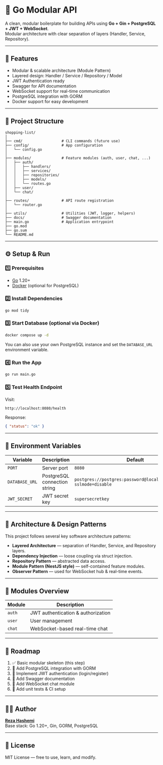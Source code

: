# 🧩 Go Modular API

A clean, modular boilerplate for building APIs using **Go + Gin + PostgreSQL + JWT + WebSocket**.  
Modular architecture with clear separation of layers (Handler, Service, Repository).

---

## 🚀 Features

- Modular & scalable architecture (Module Pattern)
- Layered design: Handler / Service / Repository / Model
- JWT Authentication ready
- Swagger for API documentation
- WebSocket support for real-time communication
- PostgreSQL integration with GORM
- Docker support for easy development

---

## 📂 Project Structure

```
shopping-list/
│
├── cmd/                  # CLI commands (future use)
├── config/               # App configuration
│   └── config.go
│
├── modules/              # Feature modules (auth, user, chat, ...)
│   ├── auth/
│   │   ├── handlers/
│   │   ├── services/
│   │   ├── repositories/
│   │   ├── models/
│   │   └── routes.go
│   ├── user/
│   └── chat/
│
├── routes/               # API route registration
│   └── router.go
│
├── utils/                # Utilities (JWT, logger, helpers)
├── docs/                 # Swagger documentation
├── main.go               # Application entrypoint
├── go.mod
├── go.sum
└── README.md
```

---

## ⚙️ Setup & Run

### 1️⃣ Prerequisites

- [Go](https://go.dev/dl/) 1.20+
- [Docker](https://www.docker.com/) (optional for PostgreSQL)

### 2️⃣ Install Dependencies

```bash
go mod tidy
```

### 3️⃣ Start Database (optional via Docker)

```bash
docker compose up -d
```

You can also use your own PostgreSQL instance and set the `DATABASE_URL` environment variable.

### 4️⃣ Run the App

```bash
go run main.go
```

### 5️⃣ Test Health Endpoint

Visit:

```
http://localhost:8080/health
```

Response:

```json
{ "status": "ok" }
```

---

## 🔑 Environment Variables

| Variable       | Description                  | Default                                                            |
| -------------- | ---------------------------- | ------------------------------------------------------------------ |
| `PORT`         | Server port                  | `8080`                                                             |
| `DATABASE_URL` | PostgreSQL connection string | `postgres://postgres:password@localhost:5432/mydb?sslmode=disable` |
| `JWT_SECRET`   | JWT secret key               | `supersecretkey`                                                   |

---

## 🧠 Architecture & Design Patterns

This project follows several key software architecture patterns:

- **Layered Architecture** — separation of Handler, Service, and Repository layers.
- **Dependency Injection** — loose coupling via struct injection.
- **Repository Pattern** — abstracted data access.
- **Module Pattern (NestJS style)** — self-contained feature modules.
- **Observer Pattern** — used for WebSocket hub & real-time events.

---

## 🧩 Modules Overview

| Module | Description                        |
| ------ | ---------------------------------- |
| `auth` | JWT authentication & authorization |
| `user` | User management                    |
| `chat` | WebSocket-based real-time chat     |

---

## 🔮 Roadmap

1. ✅ Basic modular skeleton (this step)
2. 🧱 Add PostgreSQL integration with GORM
3. 🔐 Implement JWT authentication (login/register)
4. 📜 Add Swagger documentation
5. 🔌 Add WebSocket chat module
6. 🧩 Add unit tests & CI setup

---

## 🧑‍💻 Author

**[Reza Hashemi](https://github.com/rezaHashemi8139/)**  
Base stack: Go 1.20+, Gin, GORM, PostgreSQL

---

## 📄 License

MIT License — free to use, learn, and modify.
